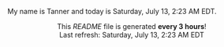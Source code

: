 My name is Tanner and today is Saturday, July 13, 2:23 AM EDT.

<p align="center">This <i>README</i> file is generated <b>every 3 hours</b>!</br>Last refresh: Saturday, July 13, 2:23 AM EDT<br /></p>

